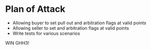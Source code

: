 # Plan of Attack

- Allowing buyer to set pull out and arbitration flags at valid points
- Allowing seller to set and arbitration flags at valid points
- Write tests for various scenarios

WIN GHH3!
